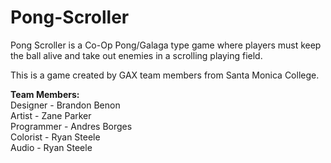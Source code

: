 # Pong-Scroller
Pong Scroller is a Co-Op Pong/Galaga type game where players must keep the ball alive and take out enemies in a scrolling playing field.

This is a game created by GAX team members from Santa Monica College.

<b>Team Members:</b><br>
  Designer - Brandon Benon<br>
  Artist - Zane Parker<br>
  Programmer - Andres Borges<br>
  Colorist - Ryan Steele<br>
  Audio - Ryan Steele<br>
